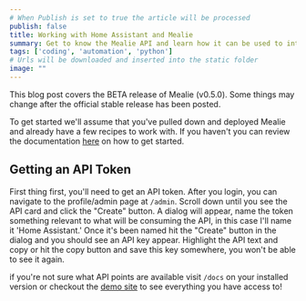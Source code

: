 ```yaml
---
# When Publish is set to true the article will be processed
publish: false
title: Working with Home Assistant and Mealie
summary: Get to know the Mealie API and learn how it can be used to integrate with/into Home Assistant to take full advantage of the restful API
tags: ['coding', 'automation', 'python']
# Urls will be downloaded and inserted into the static folder
image: ""
---
```


<call-out-box warning>

This blog post covers the BETA release of Mealie (v0.5.0). Some things may change after the official stable release has been posted.

</call-out-box>

To get started we'll assume that you've pulled down and deployed Mealie and already have a few recipes to work with. If you haven't you can review the documentation [here](https://hay-kot.github.io/mealie/) on how to get started. 

## Getting an API Token
First thing first, you'll need to get an API token. After you login, you can navigate to the profile/admin page at `/admin`. Scroll down until you see the API card and click the "Create" button. A dialog will appear, name the token something relevant to what will be consuming the API, in this case I'll name it 'Home Assistant.' Once it's been named hit the "Create" button in the dialog and you should see an API key appear. Highlight the API text and copy or hit the copy button and save this key somewhere, you won't be able to see it again. 

<call-out-box tip>

if you're not sure what API points are available visit `/docs` on your installed version or checkout the [demo site](https://mealie-demo.hay-kot.dev/docs) to see everything you have access to! 

</call-out-box>

